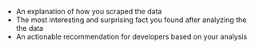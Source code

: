 - An explanation of how you scraped the data
- The most interesting and surprising fact you found after analyzing the the data
- An actionable recommendation for developers based on your analysis
